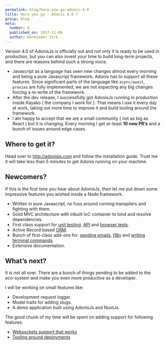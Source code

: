 ```yaml
---
permalink: blog/here-you-go-adonis-4-0
title: Here you go - Adonis 4.0 ?
group: blog
meta:
  number: 6
  published_on: 2017-11-08
  author: Harminder Virk
---
```


Version 4.0 of AdonisJs is officially out and not only it is ready to be used in production, but you can also invest your time to build long-term projects, and there are reasons behind such a strong voice.

- Javascript as a language has seen new changes almost every morning and being a pure Javascript framework; Adonis has to support all these features. Since significant parts of the language like `async/await`, `proxies` are fully implemented, we are not expecting any big changes forcing a re-write of the framework.
- After the dev release, I successfully got AdonisJs running in production inside Kayako ( the company I work for ). That means I use it every day at work, taking out more time to improve it and build tooling around the framework.
- I am happy to accept that we are a small community ( not as big as React ) but it is changing. Every morning I get at-least **10 new PR’s** and a bunch of issues around edge cases.

## Where to get it?

Head over to http://adonisjs.com and follow the installation guide. Trust me it will take less than 5 minutes to get Adonis running on your machine.

## Newcomers?

If this is the first time you hear about AdonisJs, then let me put down some impressive features you wished inside a Node framework.

- Written in pure Javascript, no fuss around running transpilers and fighting with them.
- Solid MVC architecture with inbuilt IoC container to bind and resolve dependencies.
- First class support for [unit testing](http://adonisjs.com/docs/4.0/testing), [API](http://adonisjs.com/docs/4.0/api-tests) and [browser tests](http://adonisjs.com/docs/4.0/browser-tests).
- Active Record based [ORM](http://adonisjs.com/docs/4.0/lucid).
- Bunch of first-class add-ons for: [sending emails](http://adonisjs.com/docs/4.0/mail), [I18n](http://adonisjs.com/docs/4.0/internationalization) and [writing terminal commands](http://adonisjs.com/docs/4.0/ace)
- Extensive documentation.

## What’s next?

It is not all over. There are a bunch of things pending to be added to the eco-system and make you even more productive as a developer.

I will be working on small features like:

- Development request logger.
- Model traits for adding slugs.
- A demo application built using AdonisJs and NuxtJs.

The good chunk of my time will be spent on adding support for following features.

- [Websockets support that works](https://github.com/adonisjs/discussion/issues/51)
- [Tooling around deployments](https://github.com/adonisjs/discussion/issues/52)
